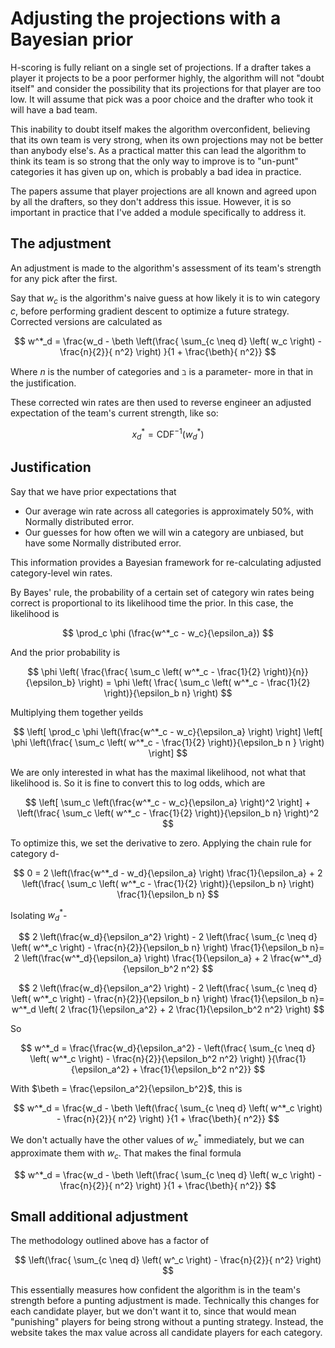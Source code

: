# Adjusting the projections with a Bayesian prior 

H-scoring is fully reliant on a single set of projections. If a drafter takes a player it projects to be a poor performer highly, the algorithm will not "doubt itself" and consider the possibility that its projections for that player are too low. It will assume that pick was a poor choice and the drafter who took it will have a bad team. 

This inability to doubt itself makes the algorithm overconfident, believing that its own team is very strong, when its own projections may not be better than anybody else's. As a practical matter this can lead the algorithm to think its team is so strong that the only way to improve is to "un-punt" categories it has given up on, which is probably a bad idea in practice. 

The papers assume that player projections are all known and agreed upon by all the drafters, so they don't address this issue. However, it is so important in practice that I've added a module specifically to address it. 

## The adjustment 

An adjustment is made to the algorithm's assessment of its team's strength for any pick after the first. 

Say that $w_c$ is the algorithm's naive guess at how likely it is to win category $c$, before performing gradient descent to optimize a future strategy. Corrected versions are calculated as

$$
w^*_d = \frac{w_d - \beth \left(\frac{ \sum_{c \neq d}  \left( w_c \right) - \frac{n}{2}}{ n^2} \right) }{1 + \frac{\beth}{ n^2}}
$$

Where $n$ is the number of categories and $\beth$ is a parameter- more in that in the justification.

These corrected win rates are then used to reverse engineer an adjusted expectation of the team's current strength, like so: 

$$
x^*_d = \text{CDF}^{-1} \left( w^*_d \right)
$$

## Justification 

Say that we have prior expectations that 
- Our average win rate across all categories is approximately 50%, with Normally distributed error. 
- Our guesses for how often we will win a category are unbiased, but have some Normally distributed error. 

This information provides a Bayesian framework for re-calculating adjusted category-level win rates. 

By Bayes' rule, the probability of a certain set of category win rates being correct is proportional to its likelihood time the prior. In this case, the likelihood is 

$$
\prod_c \phi (\frac{w^*_c - w_c}{\epsilon_a})
$$

And the prior probability is 

$$
\phi \left( \frac{\frac{ \sum_c \left( w^*_c - \frac{1}{2} \right)}{n}}{\epsilon_b} \right) = 
\phi \left( \frac{ \sum_c \left( w^*_c - \frac{1}{2} \right)}{\epsilon_b n} \right)
$$

Multiplying them together yeilds 

$$
\left[ \prod_c \phi \left(\frac{w^*_c - w_c}{\epsilon_a} \right) \right] \left[ \phi \left(\frac{ \sum_c \left( w^*_c - \frac{1}{2} \right)}{\epsilon_b n } \right) \right]
$$

We are only interested in what has the maximal likelihood, not what that likelihood is. So it is fine to convert this to log odds, which are 

$$
\left[ \sum_c \left(\frac{w^*_c - w_c}{\epsilon_a} \right)^2 \right] +  \left(\frac{ \sum_c \left( w^*_c - \frac{1}{2} \right)}{\epsilon_b n} \right)^2 
$$

To optimize this, we set the derivative to zero. Applying the chain rule for category d- 

$$
0 = 2 \left(\frac{w^*_d - w_d}{\epsilon_a} \right) \frac{1}{\epsilon_a} + 2 \left(\frac{ \sum_c \left( w^*_c - \frac{1}{2} \right)}{\epsilon_b n} \right) \frac{1}{\epsilon_b n}
$$

Isolating $w^*_d$- 

$$
2 \left(\frac{w_d}{\epsilon_a^2} \right) - 2 \left(\frac{ \sum_{c \neq d}  \left( w^*_c \right) - \frac{n}{2}}{\epsilon_b n} \right) \frac{1}{\epsilon_b n}= 2 \left(\frac{w^*_d}{\epsilon_a} \right) \frac{1}{\epsilon_a} + 2 \frac{w^*_d}{\epsilon_b^2 n^2}
$$

$$
2 \left(\frac{w_d}{\epsilon_a^2} \right) - 2 \left(\frac{ \sum_{c \neq d}  \left( w^*_c \right) - \frac{n}{2}}{\epsilon_b n} \right) \frac{1}{\epsilon_b n}= w^*_d \left( 2 \frac{1}{\epsilon_a^2} + 2 \frac{1}{\epsilon_b^2 n^2} \right) 
$$

So 

$$
w^*_d = \frac{\frac{w_d}{\epsilon_a^2} - \left(\frac{ \sum_{c \neq d}  \left( w^*_c \right) - \frac{n}{2}}{\epsilon_b^2 n^2} \right) }{\frac{1}{\epsilon_a^2} + \frac{1}{\epsilon_b^2 n^2}}
$$

With $\beth = \frac{\epsilon_a^2}{\epsilon_b^2}$, this is 

$$
w^*_d = \frac{w_d - \beth \left(\frac{ \sum_{c \neq d}  \left( w^*_c \right) - \frac{n}{2}}{ n^2} \right) }{1 + \frac{\beth}{ n^2}}
$$

We don't actually have the other values of $w^*_c$ immediately, but we can approximate them with $w_c$. That makes the final formula 

$$
w^*_d = \frac{w_d - \beth \left(\frac{ \sum_{c \neq d}  \left( w_c \right) - \frac{n}{2}}{ n^2} \right) }{1 + \frac{\beth}{ n^2}}
$$


## Small additional adjustment

The methodology outlined above has a factor of 

$$
\left(\frac{ \sum_{c \neq d}  \left( w^_c \right) - \frac{n}{2}}{ n^2} \right)
$$

This essentially measures how confident the algorithm is in the team's strength before a punting adjustment is made. Technically this changes for each candidate player, but we don't want it to, since that would mean "punishing" players for being strong without a punting strategy. Instead, the website takes the max value across all candidate players for each category.
